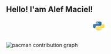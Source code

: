 ## Hello! I'am Alef Maciel!


<div align="center">
  <img align="center" alt="Paulo-Python" height="30" width="40" src="https://raw.githubusercontent.com/devicons/devicon/master/icons/python/python-original.svg">
</div>
 
   ##
 

<picture>
  <source media="(prefers-color-scheme: dark)" srcset="https://raw.githubusercontent.com/ricardolimaa29/ricardolimaa29/output/pacman-contribution-graph-dark.svg">
  <source media="(prefers-color-scheme: light)" srcset="https://raw.githubusercontent.com/ricardolimaa29/ricardolimaa29/output/pacman-contribution-graph.svg">
  <img alt="pacman contribution graph" src="https://raw.githubusercontent.com/pauloVarelo/pauloVarelo/output/pacman-contribution-graph-dark.svg">
</picture>

<!---
GGgigigante/GGgigigante is a ✨ special ✨ repository because its `README.md` (this file) appears on your GitHub profile.
You can click the Preview link to take a look at your changes.
--->
